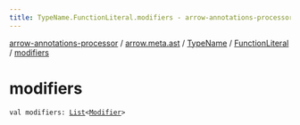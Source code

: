 ```yaml
---
title: TypeName.FunctionLiteral.modifiers - arrow-annotations-processor
---
```


[arrow-annotations-processor](../../../index.html) / [arrow.meta.ast](../../index.html) / [TypeName](../index.html) / [FunctionLiteral](index.html) / [modifiers](./modifiers.html)

# modifiers

`val modifiers: `[`List`](https://kotlinlang.org/api/latest/jvm/stdlib/kotlin.collections/-list/index.html)`<`[`Modifier`](../../-modifier/index.html)`>`